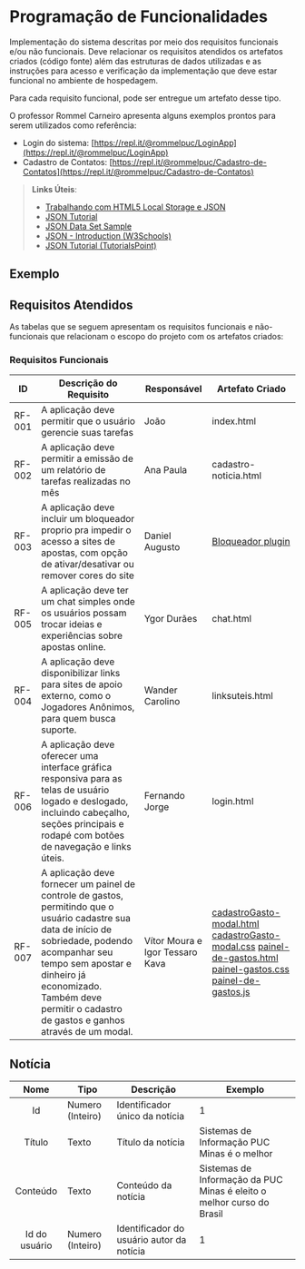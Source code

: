 # Programação de Funcionalidades

Implementação do sistema descritas por meio dos requisitos funcionais e/ou não funcionais. Deve relacionar os requisitos atendidos os artefatos criados (código fonte) além das estruturas de dados utilizadas e as instruções para acesso e verificação da implementação que deve estar funcional no ambiente de hospedagem.

Para cada requisito funcional, pode ser entregue um artefato desse tipo.

O professor Rommel Carneiro apresenta alguns exemplos prontos para serem utilizados como referência:
- Login do sistema: [https://repl.it/@rommelpuc/LoginApp](https://repl.it/@rommelpuc/LoginApp) 
- Cadastro de Contatos: [https://repl.it/@rommelpuc/Cadastro-de-Contatos](https://repl.it/@rommelpuc/Cadastro-de-Contatos) 


> **Links Úteis**:
>
> - [Trabalhando com HTML5 Local Storage e JSON](https://www.devmedia.com.br/trabalhando-com-html5-local-storage-e-json/29045)
> - [JSON Tutorial](https://www.w3resource.com/JSON)
> - [JSON Data Set Sample](https://opensource.adobe.com/Spry/samples/data_region/JSONDataSetSample.html)
> - [JSON - Introduction (W3Schools)](https://www.w3schools.com/js/js_json_intro.asp)
> - [JSON Tutorial (TutorialsPoint)](https://www.tutorialspoint.com/json/index.htm)

## Exemplo

## Requisitos Atendidos

As tabelas que se seguem apresentam os requisitos funcionais e não-funcionais que relacionam o escopo do projeto com os artefatos criados:

### Requisitos Funcionais

|ID    | Descrição do Requisito | Responsável | Artefato Criado |
|------|------------------------|------------|-----------------|
|RF-001| A aplicação deve permitir que o usuário gerencie suas tarefas | João | index.html |
|RF-002| A aplicação deve permitir a emissão de um relatório de tarefas realizadas no mês | Ana Paula | cadastro-noticia.html |
|RF-003| A aplicação deve incluir um bloqueador proprio pra impedir o acesso a sites de apostas, com opção de ativar/desativar ou remover cores do site | Daniel Augusto | [Bloqueador plugin](https://chromewebstore.google.com/detail/anti-betsbloqueador-e-fil/ciocdnjhcjbmaijiaijmolldalepmbac?hl=pt-br) |
|RF-005|A aplicação deve ter um chat simples onde os usuários possam trocar ideias e experiências sobre apostas online. |Ygor Durães| chat.html |
|RF-004|A aplicação deve disponibilizar links para sites de apoio externo, como o Jogadores Anônimos, para quem busca suporte. | Wander Carolino | linksuteis.html |
|RF-006| A aplicação deve oferecer uma interface gráfica responsiva para as telas de usuário logado e deslogado, incluindo cabeçalho, seções principais e rodapé com botões de navegação e links úteis. | Fernando Jorge | login.html |
| RF-007  | A aplicação deve fornecer um painel de controle de gastos, permitindo que o usuário cadastre sua data de início de sobriedade, podendo acompanhar seu tempo sem apostar e dinheiro já economizado. Também deve permitir o cadastro de gastos e ganhos através de um modal. | Vítor Moura e Igor Tessaro Kava | [cadastroGasto-modal.html](../src/cadastroGasto-modal.html) [cadastroGasto-modal.css](../src/css/cadastroGasto-modal.css) [painel-de-gastos.html](..src/painel-de-gastos.html) [painel-gastos.css](src/css/painel-gastos.css) [painel-de-gastos.js](../src/js/painel-de-gastos.js) |


## Notícia
|  **Nome**      | **Tipo**          | **Descrição**                             | **Exemplo**                                    |
|:--------------:|-------------------|-------------------------------------------|------------------------------------------------|
| Id             | Numero (Inteiro)  | Identificador único da notícia            | 1                                              |
| Título         | Texto             | Título da notícia                         | Sistemas de Informação PUC Minas é o melhor                                   |
| Conteúdo       | Texto             | Conteúdo da notícia                       | Sistemas de Informação da PUC Minas é eleito o melhor curso do Brasil                            |
| Id do usuário  | Numero (Inteiro)  | Identificador do usuário autor da notícia | 1                                              |

